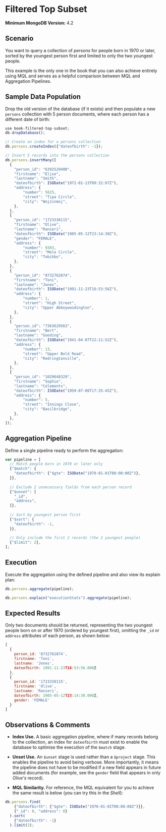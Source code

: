 # Filtered Top Subset

__Minimum MongoDB Version:__ 4.2


## Scenario

You want to query a collection of _persons_ for people born in 1970 or later, sorted by the youngest person first and limited to only the two youngest people.

This example is the only one in the book that you can also achieve entirely using MQL and serves as a helpful comparison between MQL and Aggregation Pipelines.


## Sample Data Population

Drop the old version of the database (if it exists) and then populate a new `persons` collection with 5 person documents, where each person has a different date of birth:

```javascript
use book-filtered-top-subset;
db.dropDatabase();

// Create an index for a persons collection
db.persons.createIndex({"dateofbirth": -1});

// Insert 5 records into the persons collection
db.persons.insertMany([
  {
    "person_id": "6392529400",
    "firstname": "Elise",
    "lastname": "Smith",
    "dateofbirth": ISODate("1972-01-13T09:32:07Z"),
    "address": { 
        "number": 5625,
        "street": "Tipa Circle",
        "city": "Wojzinmoj",
    },
  },
  {
    "person_id": "1723338115",
    "firstname": "Olive",
    "lastname": "Ranieri",
    "dateofbirth": ISODate("1985-05-12T23:14:30Z"),    
    "gender": "FEMALE",
    "address": {
        "number": 9303,
        "street": "Mele Circle",
        "city": "Tobihbo",
    },
  },
  {
    "person_id": "8732762874",
    "firstname": "Toni",
    "lastname": "Jones",
    "dateofbirth": ISODate("1991-11-23T16:53:56Z"),    
    "address": {
        "number": 1,
        "street": "High Street",
        "city": "Upper Abbeywoodington",
    },
  },
  {
    "person_id": "7363629563",
    "firstname": "Bert",
    "lastname": "Gooding",
    "dateofbirth": ISODate("1941-04-07T22:11:52Z"),    
    "address": {
        "number": 13,
        "street": "Upper Bold Road",
        "city": "Redringtonville",
    },
  },
  {
    "person_id": "1029648329",
    "firstname": "Sophie",
    "lastname": "Celements",
    "dateofbirth": ISODate("1959-07-06T17:35:45Z"),    
    "address": {
        "number": 5,
        "street": "Innings Close",
        "city": "Basilbridge",
    },
  },
]);
```


## Aggregation Pipeline

Define a single pipeline ready to perform the aggregation:

```javascript
var pipeline = [
  // Match people born in 1970 or later only
  {"$match": {
    "dateofbirth": {"$gte": ISODate("1970-01-01T00:00:00Z")},
  }},
    
  // Exclude 2 unnecessary fields from each person record
  {"$unset": [
    "_id",
    "address",
  ]},    
    
  // Sort by youngest person first
  {"$sort": {
    "dateofbirth": -1,
  }},      
    
  // Only include the first 2 records (the 2 youngest people)
  {"$limit": 2},  
];
```


## Execution

Execute the aggregation using the defined pipeline and also view its explain plan:

```javascript
db.persons.aggregate(pipeline);
```

```javascript
db.persons.explain("executionStats").aggregate(pipeline);
```


## Expected Results

Only two documents should be returned, representing the two youngest people born on or after 1970 (ordered by youngest first), omitting the `_id` or `address` attributes of each person, as shown below:

```javascript
[
  {
    person_id: '8732762874',
    firstname: 'Toni',
    lastname: 'Jones',
    dateofbirth: 1991-11-23T16:53:56.000Z
  },
  {
    person_id: '1723338115',
    firstname: 'Olive',
    lastname: 'Ranieri',
    dateofbirth: 1985-05-12T23:14:30.000Z,
    gender: 'FEMALE'
  }
]
```


## Observations & Comments

 * __Index Use.__ A basic aggregation pipeline, where if many records belong to the collection, an index for `dateofbirth` must exist to enable the database to optimise the execution of the `$match` stage.
 
 * __Unset Use.__ An `$unset` stage is used rather than a `$project` stage. This enables the pipeline to avoid being verbose. More importantly, it means the pipeline does not have to be modified if a new field appears in future added documents (for example, see the `gender` field that appears in only _Olive's_ record).
 
 * __MQL Similarity.__ For reference, the MQL equivalent for you to achieve the same result is below (you can try this in the _Shell_):
  
```javascript
db.persons.find(
    {"dateofbirth": {"$gte": ISODate("1970-01-01T00:00:00Z")}},
    {"_id": 0, "address": 0}
  ).sort(
    {"dateofbirth": -1}
  ).limit(2);
```


